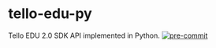 # tello-edu-py
Tello EDU 2.0 SDK API implemented in Python.
[![pre-commit](https://img.shields.io/badge/pre--commit-enabled-brightgreen?logo=pre-commit)](https://github.com/pre-commit/pre-commit)
